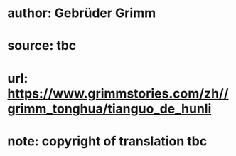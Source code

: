 # author: Gebrüder Grimm
# source: tbc
# url: https://www.grimmstories.com/zh//grimm_tonghua/tianguo_de_hunli
# note: copyright of translation tbc


